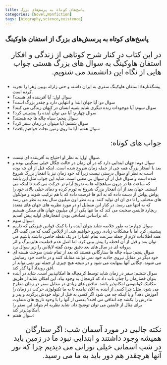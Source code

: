 ```yaml
---
title: پاسخ‌های کوتاه به پرسش‌های بزرگ
categories: [Novel,Nonfiction]
tags: [biography,science,existence]
---
```


<style type="text/css"> @font-face { font-family: 'Roya'; src: url('../../roya.ttf'); } p { font-family: Roya; direction: rtl; font-size:24px; } </style> 

## پاسخ‌های کوتاه به پرسش‌های بزرگ از استفان هاوکینگ

در این کتاب در کنار شرح کوتاهی از زندگی و افکار استفان هاوکینگ به سوال های بزرگ هستی جواب هایی از نگاه این دانشمند می شنویم.
- پیشگفتارها: استفان هاوکینگ سفری به ایران داشته و حتی زلزله بویین زهرا را تجربه کرده است.
- سوال اول: آیا آفریننده ای هست؟
- سوال دو: آیا جهان ابتدا و انتهایی دارد و چقدر بزرگ است؟
- سوال سوم: آیا موجودات زنده دیگری شاید شبیه انسان در کیهان زندگی می کنند؟
- سوال چهارم: آیا می توان آینده را پیشبینی کرد؟
- سوال پنجم: سیاه چاله ها چه هستند؟
- سوال ششم: آیا میتوان در زمان سفر کرد؟
- سوال هفتم:‌ آیا ما روی زمین نجات خواهیم یافت؟

جواب های کوتاه:
- سوال اول:‌ به نظر او احتیاج به آفریننده ای نیست.
- سوال دوم: جهان ابتدایی دارد که در آن زمان در حالت چگال خیلی سنگینی بوده و بعد با انفجار بزرگ همه چی از جمله زمان شروع شده است. اینکه قبل از آن چه بوده است به نظر او سوال درستی نیست زیرا که خود زمان نیز با انفجار بزرگ شروع شده است و سوال قبل از آن سوال بی معنی است. شاید این جواب مثل این باشد که ساعت ها در درون سیاهچاله ها به تدریج آرام تر حرکت می کنند تا اینکه می ایستند. جهان بعد از آن انفجار بزرگ شروع به تورم کرده و دمای خیلی بالای خود را یواش یواش از دست داده که به اتم ها فرصت داده که با هم ترکیب شوند و مولکول های مختلف را تا دی ان ای تولید کنند. و به نظر اون میلیون سال بعد به نظر می رسد که به انتها می رسد. در کنار این مسایل او در مورد نظریه های جهان های متعدد ریچارد فاینمن صحبت می کند که ما تنها یکی از آن میلیون جهان های ممکن هستیم که براساس تصادفی بودن انفجارهای اولیه پیش آمدیم. 
- سوال سوم:
- سوال چهارم: به طور خلاصه شاید بتوان آینده را با کمک قوانین فیزیکی که داریم پیشبینی کرد اما با مشکلات زیادی روبرو خواهیم شد. از لاپلاس گفت که می گفت اگر همه اطلاعات لازم از جمله سرعت تمام اشیا را در یک نقطه خاصی داشته باشیم می توان بعد و قبل از آن لحظه را پیش بینی کرد. اما اصل عدم قطعیت هایزنبرگ و اثر پروانه ای در سال های بعد دقیق بودن گفته لاپلاس را زیر سوال برد.
- سوال پنجم: سیاه چاله ها ستارگانی هستند که بعد از تمام شدن سوخت هسته ای خود دیگر در مقابل نیروی جاذبه خود نمی توانند مقابله کنند و در داخت خود رمبایش می شوند. چگالی آنها بینهایت می شود و در نتیجه هیچ چیزی از جمله نور نمی تواند از افق رویداد آنها گذر کند.
- سوال ششم: سفر در زمان شاید توسط کرمچاله ها امکانپذییر است. شاید در آینده بتوان فضازمان را چنان تاب داد که کرمچال به وجود بیاد. این امکان شاید از  طریق مکانیک کوانتومی امکانپذیر باشد. تناقض های زیادی در مقابل سفر در زمان مطرح می شود، مثل: چرا کسی از آینده به الان نیامده تا به ما تکنولوژی حرکت در زمان را آموزش دهد؟ و یا اینکه چه می شود اگر کسی به قبل از تولد خودش برگردد و پدر و مادرش را بکشد چه اتفاقی می افتد؟ بعضی از آنها را با وحود تاریخ های متفاوت برای مثال از فاینمن می توان توضیح داد. شاید نظریه ام بتواند این سفر را امکانپذیرتر کند.
- سوال هفتم: 



نکته جالبی در مورد آسمان شب: اگر ستارگان همیشه وجود داشتند و ابتدایی نبود ما در زمین باید در شب آسمانی خیلی نورانی می دیدیم چرا که نور آنها هرچقدر هم دور باید به ما می رسید. 
